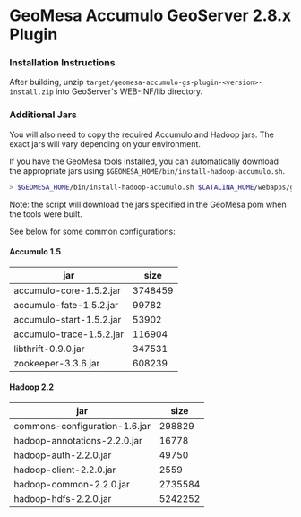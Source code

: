 # GeoMesa Accumulo GeoServer 2.8.x Plugin

### Installation Instructions

After building, unzip `target/geomesa-accumulo-gs-plugin-<version>-install.zip` into GeoServer's
WEB-INF/lib directory.

### Additional Jars

You will also need to copy the required Accumulo and Hadoop jars. The exact jars will vary
depending on your environment.

If you have the GeoMesa tools installed, you can automatically download the appropriate jars using
`$GEOMESA_HOME/bin/install-hadoop-accumulo.sh`.

```bash
> $GEOMESA_HOME/bin/install-hadoop-accumulo.sh $CATALINA_HOME/webapps/geoserver/WEB-INF/lib/
```
Note: the script will download the jars specified in the GeoMesa pom when the tools were built.

See below for some common configurations:

#### Accumulo 1.5

| jar | size |
| --- | ---- |
| accumulo-core-1.5.2.jar | 3748459 |
| accumulo-fate-1.5.2.jar | 99782 |
| accumulo-start-1.5.2.jar | 53902 |
| accumulo-trace-1.5.2.jar | 116904 |
| libthrift-0.9.0.jar | 347531 |
| zookeeper-3.3.6.jar | 608239 |

#### Hadoop 2.2

| jar | size |
| --- | ---- |
| commons-configuration-1.6.jar | 298829 |
| hadoop-annotations-2.2.0.jar | 16778 |
| hadoop-auth-2.2.0.jar | 49750 |
| hadoop-client-2.2.0.jar | 2559 |
| hadoop-common-2.2.0.jar | 2735584 |
| hadoop-hdfs-2.2.0.jar | 5242252 |

